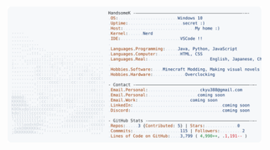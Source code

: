 <a href="https://github.com/handsomeK-code/handsomeK-code">
  <picture>
    <source media="(prefers-color-scheme: dark)" srcset="https://raw.githubusercontent.com/handsomeK-code/handsomeK-code/main/dark_mode.svg">
    <img alt="K's GitHub Profile README" src="https://raw.githubusercontent.com/handsomeK-code/handsomeK-code/main/light_mode.svg">
  </picture>
</a>

